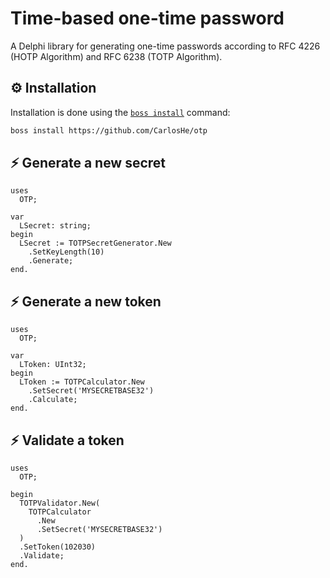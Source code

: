 # Time-based one-time password

A Delphi library for generating one-time passwords according to RFC 4226 (HOTP Algorithm) and RFC 6238 (TOTP Algorithm).

## ⚙️ Installation
Installation is done using the [`boss install`](https://github.com/HashLoad/boss) command:
``` sh
boss install https://github.com/CarlosHe/otp
```

## ⚡️ Generate a new secret
```delphi
uses
  OTP;

var
  LSecret: string;
begin
  LSecret := TOTPSecretGenerator.New
    .SetKeyLength(10)
    .Generate;
end.
```

## ⚡️ Generate a new token
```delphi
uses
  OTP;

var
  LToken: UInt32;
begin
  LToken := TOTPCalculator.New
    .SetSecret('MYSECRETBASE32')
    .Calculate;
end.
```

## ⚡️ Validate a token
```delphi
uses
  OTP;

begin
  TOTPValidator.New(
    TOTPCalculator
      .New
      .SetSecret('MYSECRETBASE32')
  )
  .SetToken(102030)
  .Validate;
end.
```
